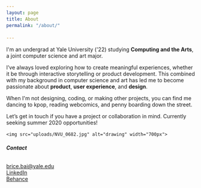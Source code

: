 ```yaml
---
layout: page
title: About
permalink: "/about/"

---
```

I'm an undergrad at Yale University ('22) studying **Computing and the Arts**, a joint computer science and art major.

I’ve always loved exploring how to create meaningful experiences, whether it be through interactive storytelling or product development. This combined with my background in computer science and art has led me to become passionate about **product**, **user experience**, and **design**.

When I'm not designing, coding, or making other projects, you can find me dancing to kpop, reading webcomics, and penny boarding down the street.

Let’s get in touch if you have a project or collaboration in mind.
Currently seeking summer 2020 opportunities!

    <img src="uploads/NVU_0682.jpg" alt="drawing" width="700px"> 

###### **Contact**

brice.bai@yale.edu  
[LinkedIn](https://www.linkedin.com/in/bricebai/)  
[Behance](https://www.behance.net/bricebai)